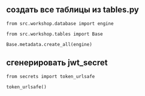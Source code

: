 ## создать все таблицы из tables.py
`from src.workshop.database import engine`

`from src.workshop.tables import Base`

`Base.metadata.create_all(engine)`

## сгенерировать jwt_secret
`from secrets import token_urlsafe`

`token_urlsafe()`